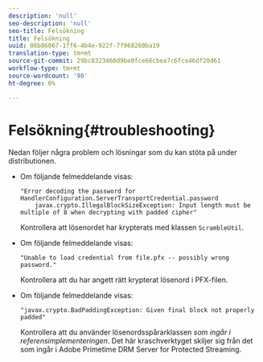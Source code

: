 ```yaml
---
description: 'null'
seo-description: 'null'
seo-title: Felsökning
title: Felsökning
uuid: 06b86067-1ff6-4b4e-922f-7f968260ba19
translation-type: tm+mt
source-git-commit: 29bc8323460d9be0fce66cbea7c6fce46df20d61
workflow-type: tm+mt
source-wordcount: '98'
ht-degree: 0%

---
```



# Felsökning{#troubleshooting}

Nedan följer några problem och lösningar som du kan stöta på under distributionen.

* Om följande felmeddelande visas:

   ```
   "Error decoding the password for HandlerConfiguration.ServerTransportCredential.password  
       javax.crypto.IllegalBlockSizeException: Input length must be multiple of 8 when decrypting with padded cipher"
   ```

   Kontrollera att lösenordet har krypterats med klassen `ScrambleUtil`.

* Om följande felmeddelande visas:

   ```
   "Unable to load credential from file.pfx -- possibly wrong password."
   ```

   Kontrollera att du har angett rätt krypterat lösenord i PFX-filen.

* Om följande felmeddelande visas:

   ```
   "javax.crypto.BadPaddingException: Given final block not properly padded"
   ```

   Kontrollera att du använder lösenordsspårarklassen *som ingår i referensimplementeringen*. Det här kraschverktyget skiljer sig från det som ingår i Adobe Primetime DRM Server for Protected Streaming.

